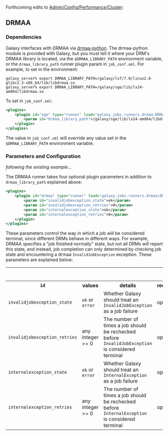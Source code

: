 Forthcoming edits to [Admin/Config/Performance/Cluster](/src/admin/config/performance/cluster/index.md):

## DRMAA

### Dependencies

Galaxy interfaces with DRMAA via [drmaa-python](http://code.google.com/p/drmaa-python/).  The drmaa-python module is provided with Galaxy, but you must tell it where your DRM's DRMAA library is located, via the `$DRMAA_LIBRARY_PATH` environment variable, or the `drmaa_library_path` runner plugin param in `job_conf.xml`.  For example, to set in the environment:

```console
galaxy_server% export DRMAA_LIBRARY_PATH=/galaxy/lsf/7.0/linux2.6-glibc2.3-x86_64/lib/libdrmaa.so
galaxy_server% export DRMAA_LIBRARY_PATH=/galaxy/sge/lib/lx24-amd64/libdrmaa.so
```


To set in `job_conf.xml`:

```xml
<plugins>
    <plugin id="sge" type="runner" load="galaxy.jobs.runners.drmaa:DRMAAJobRunner">
        <param id="drmaa_library_path">/galaxy/sge/lib/lx24-amd64/libdrmaa.so</param>
    </plugin>
</plugins>
```


The value in `job_conf.xml` will override any value set in the `$DRMAA_LIBRARY_PATH` environment variable.

### Parameters and Configuration

*following the existing example...*

The DRMAA runner takes four optional plugin parameters in addition to `drmaa_library_path` explained above:

```xml
<plugins>
    <plugin id="drmaa" type="runner" load="galaxy.jobs.runners.drmaa:DRMAAJobRunner">
        <param id="invalidjobexception_state">ok</param>
        <param id="invalidjobexception_retries">0</param>
        <param id="internalexception_state">ok</param>
        <param id="internalexception_retries">0</param>
    </plugin>
</plugins>
```


These parameters control the way in which a job will be considered terminal, since different DRMs behave in different ways.  For example, DRMAA specifies a "job finished normally" state, but not all DRMs will report this state, and instead, job completion can only determined by checking job state and encountering a drmaa `InvalidJobException` exception.  These parameters are explained below:

<table>
  <tr>
    <td> </td>
    <td> </td>
    <td> </td>
    <td> </td>
    <td> </td>
    <td> <rowclass="th"> <code>DRMAAJobRunner <param></code>s </td>
  </tr>
  <tr class="th" >
    <th> <code>id</code> </th>
    <th> values </th>
    <th> details </th>
    <th> required </th>
    <th> example </th>
    <th> default </th>
  </tr>
  <tr>
    <td> <code>invalidjobexception_state</code> </td>
    <td> <code>ok</code> or <code>error</code> </td>
    <td> Whether Galaxy should treat an <code>InvalidJobException</code> as a job failure </td>
    <td> optional </td>
    <td> <code><param id="invalidjobexception_state">error</param></code> </td>
    <td> <code>ok</code> </td>
  </tr>
  <tr>
    <td> <code>invalidjobexception_retries</code> </td>
    <td> any integer >= 0 </td>
    <td> The number of times a job should be rechecked before <code>InvalidJobException</code> is considered terminal </td>
    <td> optional </td>
    <td> <code><param id="invalidjobexception_retries">3</param></code> </td>
    <td> <code>0</code> do not retry state check) </td>
  </tr>
  <tr>
    <td> <code>internalexception_state</code> </td>
    <td> <code>ok</code> or <code>error</code> </td>
    <td> Whether Galaxy should treat an <code>InternalException</code> as a job failure </td>
    <td> optional </td>
    <td> <code><param id="internalexception_state">error</param></code> </td>
    <td> <code>ok</code> </td>
  </tr>
  <tr>
    <td> <code>internalexception_retries</code> </td>
    <td> any integer >= 0 </td>
    <td> The number of times a job should be rechecked before <code>InternalException</code> is considered terminal </td>
    <td> optional </td>
    <td> <code><param id="internalexception_retries">3</param></code> </td>
    <td> <code>0</code> do not retry state check) </td>
  </tr>
</table>
